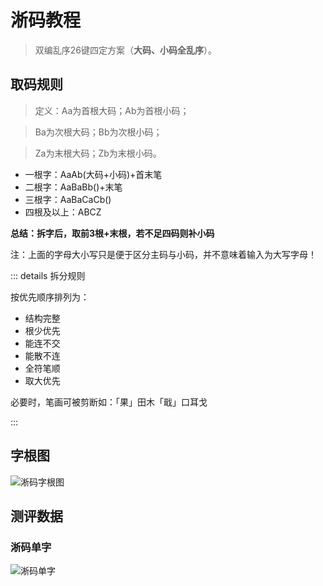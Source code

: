 # 淅码教程

> 双编乱序26键四定方案（**大码、小码全乱序**）。

## 取码规则
> 定义：Aa为首根大码；Ab为首根小码；

> Ba为次根大码；Bb为次根小码；

>Za为末根大码；Zb为末根小码。

- 一根字：AaAb(大码+小码)+首末笔  
- 二根字：AaBaBb()+末笔
- 三根字：AaBaCaCb()
- 四根及以上：ABCZ  

**总结：拆字后，取前3根+末根，若不足四码则补小码**

注：上面的字母大小写只是便于区分主码与小码，并不意味着输入为大写字母！


::: details 拆分规则

按优先顺序排列为：
- 结构完整
- 根少优先
- 能连不交
- 能散不连
- 全符笔顺
- 取大优先

必要时，笔画可被剪断如：「果」田木「戢」口耳戈  

:::

## 字根图

![淅码字根图](/data/gen-hao.png)

## 测评数据

### 淅码单字
![淅码单字](/data/dz-hao.png)
